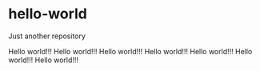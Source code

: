 # hello-world
Just another repository

Hello world!!!
Hello world!!!
Hello world!!!
Hello world!!!
Hello world!!!
Hello world!!!
Hello world!!!
